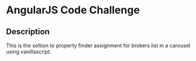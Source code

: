 # AngularJS Code Challenge

## Description
This is the soltion to property finder assignment for brokers list in a carousel using vanillascript.



